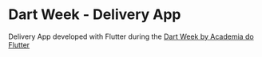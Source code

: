# Dart Week - Delivery App
Delivery App developed with Flutter during the [Dart Week by Academia do Flutter](https://academiadoflutter.com.br/dartweek)

